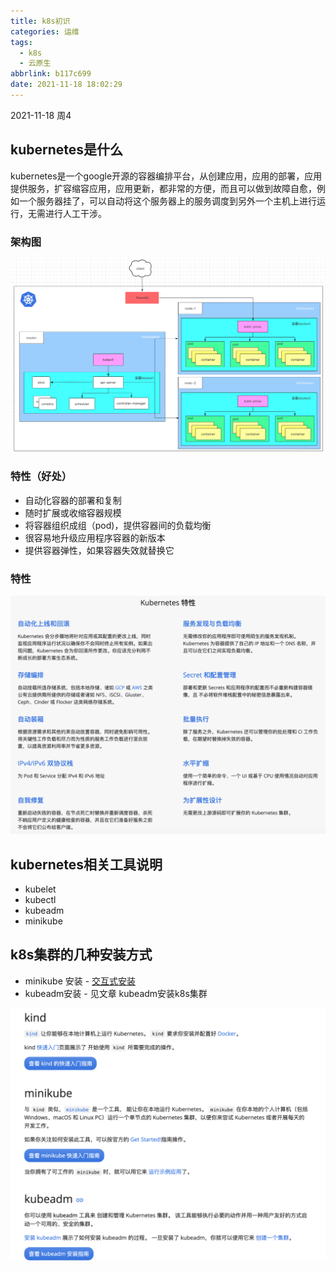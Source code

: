 ```yaml
---
title: k8s初识
categories: 运维
tags:
  - k8s
  - 云原生
abbrlink: b117c699
date: 2021-11-18 18:02:29
---
```

2021-11-18 周4
## kubernetes是什么
kubernetes是一个google开源的容器编排平台，从创建应用，应用的部署，应用提供服务，扩容缩容应用，应用更新，都非常的方便，而且可以做到故障自愈，例如一个服务器挂了，可以自动将这个服务器上的服务调度到另外一个主机上进行运行，无需进行人工干涉。

<!-- more -->

### 架构图

<img src="/mb/images/k8s/struct.png">

### 特性（好处）
* 自动化容器的部署和复制
* 随时扩展或收缩容器规模
* 将容器组织成组（pod)，提供容器间的负载均衡
* 很容易地升级应用程序容器的新版本
* 提供容器弹性，如果容器失效就替换它


### 特性
<img src="/mb/images/k8s/future.png">

## kubernetes相关工具说明
* kubelet
* kubectl
* kubeadm
* minikube


## k8s集群的几种安装方式
* minikube 安装 - [交互式安装](https://kubernetes.io/zh/docs/tutorials/kubernetes-basics/create-cluster/cluster-interactive/)
* kubeadm安装 - 见文章 kubeadm安装k8s集群

<img src="/mb/images/k8s/method.png">

